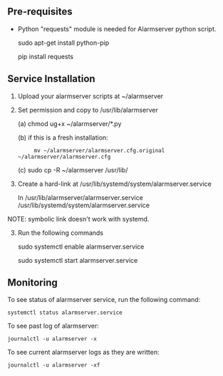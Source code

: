 Pre-requisites
--------------
 - Python "requests" module is needed for Alarmserver python script.
 
     sudo apt-get install python-pip
     
     pip install requests

Service Installation
--------------------
1. Upload your alarmserver scripts at ~/alarmserver

2. Set permission and copy to /usr/lib/alarmserver

    (a) chmod ug+x ~/alarmserver/*.py
   
    (b) if this is a fresh installation: 
            
            mv ~/alarmserver/alarmserver.cfg.original ~/alarmserver/alarmserver.cfg
    
     (c) sudo cp -R ~/alarmserver /usr/lib/
    
     

2. Create a hard-link at /usr/lib/systemd/system/alarmserver.service

     ln /usr/lib/alarmserver/alarmserver.service /usr/lib/systemd/system/alarmserver.service
 
  NOTE: symbolic link doesn't work with systemd.
  

3. Run the following commands

     sudo systemctl enable alarmserver.service
     
     sudo systemctl start alarmserver.service


Monitoring
----------
To see status of alarmserver service, run the following command:

    systemctl status alarmserver.service
    

To see past log of alarmserver:

    journalctl -u alarmserver -x
    

To see current alarmserver logs as they are written:

    journalctl -u alarmserver -xf
    

